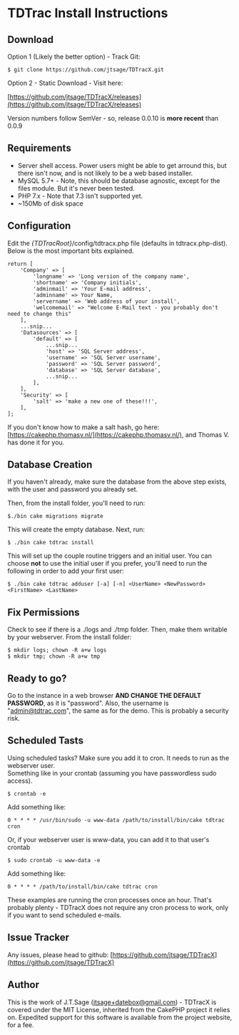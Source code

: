 # TDTrac Install Instructions

## Download

Option 1 (Likely the better option) - Track Git:

    $ git clone https://github.com/jtsage/TDTracX.git

Option 2 - Static Download - Visit here:

[https://github.com/jtsage/TDTracX/releases](https://github.com/jtsage/TDTracX/releases)

Version numbers follow SemVer - so, release 0.0.10 is **more recent** than 0.0.9

## Requirements

* Server shell access.  Power users might be able to get arround this, but there isn't now, and is 
not likely to be a web based installer.
* MySQL 5.7+ - Note, this should be database agnostic, except for the files module.  But it's 
never been tested.
* PHP 7.x - Note that 7.3 isn't supported yet.
* ~150Mb of disk space

## Configuration

Edit the _{TDTracRoot}_/config/tdtracx.php file (defaults in tdtracx.php-dist).  Below is the most 
important bits explained. 

    return [
        'Company' => [
            'longname' => 'Long version of the company name',
            'shortname' => 'Company initials',
            'adminmail' => 'Your E-mail address',
            'adminname' => Your Name,
            'servername' => 'Web address of your install',
            'welcomemail' => "Welcome E-Mail text - you probably don't need to change this"
        ],
        ...snip...
        'Datasources' => [
            'default' => [
                ...snip...
                'host' => 'SQL Server address',
                'username' => 'SQL Server username',
                'password' => 'SQL Server password',
                'database' => 'SQL Server database',
                ...snip...
            ],
        ],
        'Security' => [
            'salt' => 'make a new one of these!!!',
        ],
    ];

If you don't know how to make a salt hash, go here: 
[https://cakephp.thomasv.nl/](https://cakephp.thomasv.nl/), and Thomas V. has done it for you.

## Database Creation

If you haven't already, make sure the database from the above step exists, with the user and 
password you already set.

Then, from the install folder, you'll need to run:

    $./bin cake migrations migrate

This will create the empty database.  Next, run:

    $ ./bin cake tdtrac install

This will set up the couple routine triggers and an initial user.  You can choose **not** to use 
the initial user if you prefer, you'll need to run the following in order to add your first user:

    $ ./bin cake tdtrac adduser [-a] [-n] <UserName> <NewPassword> <FirstName> <LastName>

## Fix Permissions

Check to see if there is a ./logs and ./tmp folder.  Then, make them writable by your webserver.  From the install folder:

    $ mkdir logs; chown -R a+w logs
    $ mkdir tmp; chown -R a+w tmp

## Ready to go?

Go to the instance in a web browser **AND CHANGE THE DEFAULT PASSWORD**, as it is "password". Also, 
the username is "admin@tdtrac.com", the same as for the demo. This is probably a security risk.

## Scheduled Tasts

Using scheduled tasks?  Make sure you add it to cron. It needs to run as the webserver user.  
Something like in your crontab (assuming you have passwordless sudo access).

    $ crontab -e

Add something like:

    0 * * * * /usr/bin/sudo -u www-data /path/to/install/bin/cake tdtrac cron

Or, if your webserver user is www-data, you can add it to that user's crontab

    $ sudo crontab -u www-data -e

Add something like:

    0 * * * * /path/to/install/bin/cake tdtrac cron

These examples are running the cron processes once an hour.  That's probably plenty - TDTracX 
does not require any cron process to work, only if you want to send scheduled e-mails.

## Issue Tracker

Any issues, please head to github: 
[https://github.com/jtsage/TDTracX](https://github.com/jtsage/TDTracX)

## Author

This is the work of J.T.Sage (jtsage+datebox@gmail.com) - TDTracX is covered under the MIT License, 
inherited from the CakePHP project it relies on.  Expedited support for this software is available from the project website, for a fee.